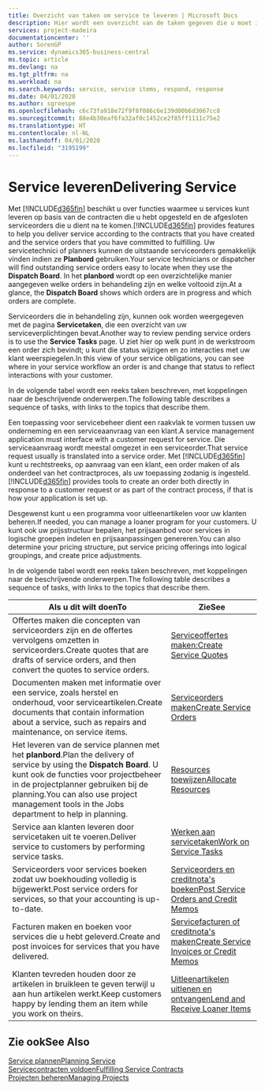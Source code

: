 ```yaml
---
title: Overzicht van taken om service te leveren | Microsoft Docs
description: Hier wordt een overzicht van de taken gegeven die u moet instellen om ervoor te zorgen dat u kwaliteitsservice levert en afspraken met klanten nakomt.
services: project-madeira
documentationcenter: ''
author: SorenGP
ms.service: dynamics365-business-central
ms.topic: article
ms.devlang: na
ms.tgt_pltfrm: na
ms.workload: na
ms.search.keywords: service, service items, respond, response
ms.date: 04/01/2020
ms.author: sgroespe
ms.openlocfilehash: c6c73fa918e72f9f8f086c6e139d00b6d3067cc8
ms.sourcegitcommit: 88e4b30eaf6fa32af0c1452ce2f85ff1111c75e2
ms.translationtype: HT
ms.contentlocale: nl-NL
ms.lasthandoff: 04/01/2020
ms.locfileid: "3195199"
---
```

# <a name="delivering-service"></a><span data-ttu-id="9856e-103">Service leveren</span><span class="sxs-lookup"><span data-stu-id="9856e-103">Delivering Service</span></span>
<span data-ttu-id="9856e-104">Met [!INCLUDE[d365fin](includes/d365fin_md.md)] beschikt u over functies waarmee u services kunt leveren op basis van de contracten die u hebt opgesteld en de afgesloten serviceorders die u dient na te komen.</span><span class="sxs-lookup"><span data-stu-id="9856e-104">[!INCLUDE[d365fin](includes/d365fin_md.md)] provides features to help you deliver service according to the contracts that you have created and the service orders that you have committed to fulfilling.</span></span> <span data-ttu-id="9856e-105">Uw servicetechnici of planners kunnen de uitstaande serviceorders gemakkelijk vinden indien ze **Planbord** gebruiken.</span><span class="sxs-lookup"><span data-stu-id="9856e-105">Your service technicians or dispatcher will find outstanding service orders easy to locate when they use the **Dispatch Board**.</span></span> <span data-ttu-id="9856e-106">In het **planbord** wordt op een overzichtelijke manier aangegeven welke orders in behandeling zijn en welke voltooid zijn.</span><span class="sxs-lookup"><span data-stu-id="9856e-106">At a glance, the **Dispatch Board** shows which orders are in progress and which orders are complete.</span></span>  
  
<span data-ttu-id="9856e-107">Serviceorders die in behandeling zijn, kunnen ook worden weergegeven met de pagina **Servicetaken**, die een overzicht van uw serviceverplichtingen bevat.</span><span class="sxs-lookup"><span data-stu-id="9856e-107">Another way to review pending service orders is to use the **Service Tasks** page.</span></span> <span data-ttu-id="9856e-108">U ziet hier op welk punt in de werkstroom een order zich bevindt; u kunt die status wijzigen en zo interacties met uw klant weerspiegelen.</span><span class="sxs-lookup"><span data-stu-id="9856e-108">In this view of your service obligations, you can see where in your service workflow an order is and change that status to reflect interactions with your customer.</span></span>  
  
<span data-ttu-id="9856e-109">In de volgende tabel wordt een reeks taken beschreven, met koppelingen naar de beschrijvende onderwerpen.</span><span class="sxs-lookup"><span data-stu-id="9856e-109">The following table describes a sequence of tasks, with links to the topics that describe them.</span></span>   

<span data-ttu-id="9856e-110">Een toepassing voor servicebeheer dient een raakvlak te vormen tussen uw onderneming en een serviceaanvraag van een klant.</span><span class="sxs-lookup"><span data-stu-id="9856e-110">A service management application must interface with a customer request for service.</span></span> <span data-ttu-id="9856e-111">Die serviceaanvraag wordt meestal omgezet in een serviceorder.</span><span class="sxs-lookup"><span data-stu-id="9856e-111">That service request usually is translated into a service order.</span></span> <span data-ttu-id="9856e-112">Met [!INCLUDE[d365fin](includes/d365fin_md.md)] kunt u rechtstreeks, op aanvraag van een klant, een order maken of als onderdeel van het contractproces, als uw toepassing zodanig is ingesteld.</span><span class="sxs-lookup"><span data-stu-id="9856e-112">[!INCLUDE[d365fin](includes/d365fin_md.md)] provides tools to create an order both directly in response to a customer request or as part of the contract process, if that is how your application is set up.</span></span>  
  
<span data-ttu-id="9856e-113">Desgewenst kunt u een programma voor uitleenartikelen voor uw klanten beheren.</span><span class="sxs-lookup"><span data-stu-id="9856e-113">If needed, you can manage a loaner program for your customers.</span></span> <span data-ttu-id="9856e-114">U kunt ook uw prijsstructuur bepalen, het prijsaanbod voor services in logische groepen indelen en prijsaanpassingen genereren.</span><span class="sxs-lookup"><span data-stu-id="9856e-114">You can also determine your pricing structure, put service pricing offerings into logical groupings, and create price adjustments.</span></span>  
  
<span data-ttu-id="9856e-115">In de volgende tabel wordt een reeks taken beschreven, met koppelingen naar de beschrijvende onderwerpen.</span><span class="sxs-lookup"><span data-stu-id="9856e-115">The following table describes a sequence of tasks, with links to the topics that describe them.</span></span>   
  
|<span data-ttu-id="9856e-116">**Als u dit wilt doen**</span><span class="sxs-lookup"><span data-stu-id="9856e-116">**To**</span></span>|<span data-ttu-id="9856e-117">**Zie**</span><span class="sxs-lookup"><span data-stu-id="9856e-117">**See**</span></span>|  
|------------|-------------|  
|<span data-ttu-id="9856e-118">Offertes maken die concepten van serviceorders zijn en de offertes vervolgens omzetten in serviceorders.</span><span class="sxs-lookup"><span data-stu-id="9856e-118">Create quotes that are drafts of service orders, and then convert the quotes to service orders.</span></span>|[<span data-ttu-id="9856e-119">Serviceoffertes maken:</span><span class="sxs-lookup"><span data-stu-id="9856e-119">Create Service Quotes</span></span>](service-how-to-create-service-quotes.md)|
|<span data-ttu-id="9856e-120">Documenten maken met informatie over een service, zoals herstel en onderhoud, voor serviceartikelen.</span><span class="sxs-lookup"><span data-stu-id="9856e-120">Create documents that contain information about a service, such as repairs and maintenance, on service items.</span></span>|[<span data-ttu-id="9856e-121">Serviceorders maken</span><span class="sxs-lookup"><span data-stu-id="9856e-121">Create Service Orders</span></span>](service-how-to-create-service-orders.md)|
|<span data-ttu-id="9856e-122">Het leveren van de service plannen met het **planbord**.</span><span class="sxs-lookup"><span data-stu-id="9856e-122">Plan the delivery of service by using the **Dispatch Board**.</span></span> <span data-ttu-id="9856e-123">U kunt ook de functies voor projectbeheer in de projectplanner gebruiken bij de planning.</span><span class="sxs-lookup"><span data-stu-id="9856e-123">You can also use project management tools in the Jobs department to help in planning.</span></span>|[<span data-ttu-id="9856e-124">Resources toewijzen</span><span class="sxs-lookup"><span data-stu-id="9856e-124">Allocate Resources</span></span>](service-how-to-allocate-resources.md)|  
|<span data-ttu-id="9856e-125">Service aan klanten leveren door servicetaken uit te voeren.</span><span class="sxs-lookup"><span data-stu-id="9856e-125">Deliver service to customers by performing service tasks.</span></span>|[<span data-ttu-id="9856e-126">Werken aan servicetaken</span><span class="sxs-lookup"><span data-stu-id="9856e-126">Work on Service Tasks</span></span>](service-how-to-work-on-service-tasks.md)|  
|<span data-ttu-id="9856e-127">Serviceorders voor services boeken zodat uw boekhouding volledig is bijgewerkt.</span><span class="sxs-lookup"><span data-stu-id="9856e-127">Post service orders for services, so that your accounting is up-to-date.</span></span>|[<span data-ttu-id="9856e-128">Serviceorders en creditnota's boeken</span><span class="sxs-lookup"><span data-stu-id="9856e-128">Post Service Orders and Credit Memos</span></span>](service-how-to-post-service-orders.md)|  
|<span data-ttu-id="9856e-129">Facturen maken en boeken voor services die u hebt geleverd.</span><span class="sxs-lookup"><span data-stu-id="9856e-129">Create and post invoices for services that you have delivered.</span></span>|[<span data-ttu-id="9856e-130">Servicefacturen of creditnota's maken</span><span class="sxs-lookup"><span data-stu-id="9856e-130">Create Service Invoices or Credit Memos</span></span>](service-how-create-invoices.md)|  
|<span data-ttu-id="9856e-131">Klanten tevreden houden door ze artikelen in bruikleen te geven terwijl u aan hun artikelen werkt.</span><span class="sxs-lookup"><span data-stu-id="9856e-131">Keep customers happy by lending them an item while you work on theirs.</span></span>| [<span data-ttu-id="9856e-132">Uitleenartikelen uitlenen en ontvangen</span><span class="sxs-lookup"><span data-stu-id="9856e-132">Lend and Receive Loaner Items</span></span>](service-how-to-lend-receive-loaners.md)|
  
## <a name="see-also"></a><span data-ttu-id="9856e-133">Zie ook</span><span class="sxs-lookup"><span data-stu-id="9856e-133">See Also</span></span>  
[<span data-ttu-id="9856e-134">Service plannen</span><span class="sxs-lookup"><span data-stu-id="9856e-134">Planning Service</span></span>](service-plan-service.md)  
[<span data-ttu-id="9856e-135">Servicecontracten voldoen</span><span class="sxs-lookup"><span data-stu-id="9856e-135">Fulfilling Service Contracts</span></span>](service-fulfill-service-contracts.md)  
[<span data-ttu-id="9856e-136">Projecten beheren</span><span class="sxs-lookup"><span data-stu-id="9856e-136">Managing Projects</span></span>](projects-manage-projects.md)  
